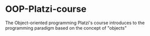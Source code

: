 # OOP-Platzi-course
The Object-oriented programming Platzi's course introduces to the programming paradigm based on the concept of "objects"
